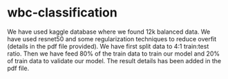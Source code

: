 # wbc-classification

We have used kaggle database where we found 12k balanced data. We have used resnet50 and some regularization techniques to reduce overfit (details in the pdf file provided). 
We have first split data to 4:1 train:test ratio. Then we have feed 80% of the train data to train our model and 20% of train data to validate our model. The result details has been added in the pdf file.
